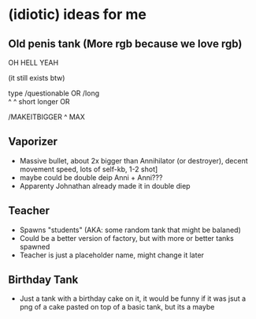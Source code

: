 # (idiotic) ideas for me

## Old penis tank (More rgb because we love rgb)

OH HELL YEAH

(it still exists btw)

type /questionable OR /long  
        ^               ^
       short           longer
OR

/MAKEITBIGGER
    ^
    MAX


## Vaporizer

- Massive bullet, about 2x bigger than Annihilator (or destroyer), decent movement speed, lots of self-kb, 1-2 shot]
- maybe could be double deip Anni + Anni???
- Apparenty Johnathan already made it in double diep

## Teacher

- Spawns "students" (AKA: some random tank that might be balaned) 
- Could be a better version of factory, but with more or better tanks spawned
- Teacher is just a placeholder name, might change it later

## Birthday Tank

- Just a tank with a birthday cake on it, it would be funny if it was jsut a png of a cake pasted on 
top of a basic tank, but its a maybe




